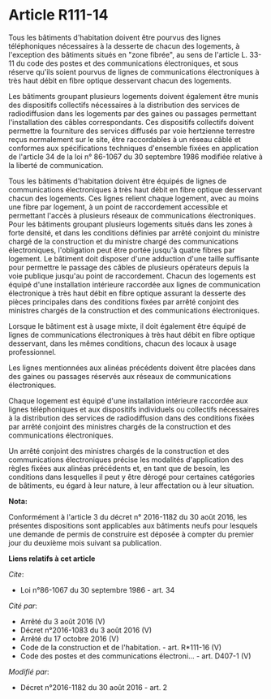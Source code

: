 # Article R111-14

Tous les bâtiments d'habitation doivent être pourvus des lignes téléphoniques nécessaires à la desserte de chacun des
logements, à l'exception des bâtiments situés en "zone fibrée", au sens de l'article L. 33-11 du code des postes et des
communications électroniques, et sous réserve qu'ils soient pourvus de lignes de communications électroniques à très haut
débit en fibre optique desservant chacun des logements. 

Les bâtiments groupant plusieurs logements doivent également être munis des dispositifs collectifs nécessaires à la
distribution des services de radiodiffusion dans les logements par des gaines ou passages permettant l'installation des
câbles correspondants. Ces dispositifs collectifs doivent permettre la fourniture des services diffusés par voie hertzienne
terrestre reçus normalement sur le site, être raccordables à un réseau câblé et conformes aux spécifications techniques
d'ensemble fixées en application de l'article 34 de la loi n° 86-1067 du 30 septembre 1986 modifiée relative à la liberté de
communication. 

Tous les bâtiments d'habitation  doivent être équipés de lignes de communications électroniques à très haut débit en fibre
optique desservant chacun des logements. Ces lignes relient chaque logement, avec au moins une fibre par logement, à un point
de raccordement accessible et permettant l'accès à plusieurs réseaux de communications électroniques. Pour les bâtiments
groupant plusieurs logements situés dans les zones à forte densité, et dans les conditions définies par arrêté conjoint du
ministre chargé de la construction et du ministre chargé des communications électroniques, l'obligation peut être portée
jusqu'à quatre fibres par logement. Le bâtiment doit disposer d'une adduction d'une taille suffisante pour permettre le
passage des câbles de plusieurs opérateurs depuis la voie publique jusqu'au point de raccordement. Chacun des logements est
équipé d'une installation intérieure raccordée aux lignes de communication électronique à très haut débit en fibre optique
assurant la desserte des pièces principales dans des conditions fixées par arrêté conjoint des ministres chargés de la
construction et des communications électroniques. 

Lorsque le bâtiment est à usage mixte, il doit également être équipé de lignes de communications électroniques à très haut
débit en fibre optique desservant, dans les mêmes conditions, chacun des locaux à usage professionnel. 

Les lignes mentionnées aux alinéas précédents doivent être placées dans des gaines ou passages réservés aux réseaux de
communications électroniques.

Chaque logement est équipé d'une installation intérieure raccordée aux lignes téléphoniques et aux dispositifs individuels ou
collectifs nécessaires à la distribution des services de radiodiffusion dans des conditions fixées par arrêté conjoint des
ministres chargés de la construction et des communications électroniques.

Un arrêté conjoint des ministres chargés de la construction et des communications électroniques précise les modalités
d'application des règles fixées aux alinéas précédents et, en tant que de besoin, les conditions dans lesquelles il peut y
être dérogé pour certaines catégories de bâtiments, eu égard à leur nature, à leur affectation ou à leur situation.

**Nota:**

Conformément à l'article 3 du décret n° 2016-1182 du 30 août 2016, les présentes dispositions sont applicables aux bâtiments
neufs pour lesquels une demande de permis de construire est déposée à compter du premier jour du deuxième mois suivant sa
publication.

**Liens relatifs à cet article**

_Cite_:

  - Loi n°86-1067 du 30 septembre 1986 - art. 34

_Cité par_:

  - Arrêté du 3 août 2016 (V)
  - Décret n°2016-1083 du 3 août 2016 (V)
  - Arrêté du 17 octobre 2016 (V)
  - Code de la construction et de l'habitation. - art. R*111-16 (V)
  - Code des postes et des communications électroni... - art. D407-1 (V)

_Modifié par_:

  - Décret n°2016-1182 du 30 août 2016 - art. 2
